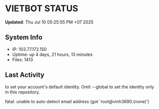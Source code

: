 # VIETBOT STATUS
**Updated**: Thu Jul 10 05:25:55 PM +07 2025

## System Info
- IP: 103.77.172.150
- Uptime: up 4 days, 21 hours, 13 minutes
- Files: 1413

## Last Activity

to set your account's default identity.
Omit --global to set the identity only in this repository.

fatal: unable to auto-detect email address (got 'root@vinh3690.(none)')
